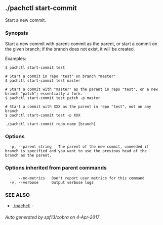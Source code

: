 ## ./pachctl start-commit

Start a new commit.

### Synopsis


Start a new commit with parent-commit as the parent, or start a commit on the given branch; if the branch does not exist, it will be created.

Examples:

```sh# Start a new commit in repo "test" that's not on any branch
$ pachctl start-commit test

# Start a commit in repo "test" on branch "master"
$ pachctl start-commit test master

# Start a commit with "master" as the parent in repo "test", on a new branch "patch"; essentially a fork.
$ pachctl start-commit test patch -p master

# Start a commit with XXX as the parent in repo "test", not on any branch
$ pachctl start-commit test -p XXX
```

```
./pachctl start-commit repo-name [branch]
```

### Options

```
  -p, --parent string   The parent of the new commit, unneeded if branch is specified and you want to use the previous head of the branch as the parent.
```

### Options inherited from parent commands

```
      --no-metrics   Don't report user metrics for this command
  -v, --verbose      Output verbose logs
```

### SEE ALSO
* [./pachctl](./pachctl.md)	 - 

###### Auto generated by spf13/cobra on 4-Apr-2017

